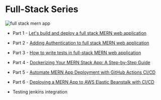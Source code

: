 # Full-Stack Series

![full stack mern app](https://user-images.githubusercontent.com/70439799/218651720-d3090266-615e-493a-be9f-0e612620c04a.gif)

- Part 1 - [Let's build and deploy a full stack MERN web application](https://blog.itsrakesh.co/lets-build-and-deploy-a-full-stack-mern-web-application)
- Part 2 - [Adding Authentication to full stack MERN web application](https://blog.itsrakesh.co/adding-authentication-to-full-stack-mern-web-application)
- Part 3 - [How to write tests in full-stack MERN web application](https://blog.itsrakesh.co/how-to-write-tests-in-full-stack-mern-web-application)
- Part 4 - [Dockerizing Your MERN Stack App: A Step-by-Step Guide](https://blog.itsrakesh.co/dockerizing-your-mern-stack-app-a-step-by-step-guide)
- Part 5 - [Automate MERN App Deployment with GitHub Actions CI/CD](https://blog.itsrakesh.co/automate-mern-app-deployment-with-github-actions-cicd)
- Part 6 - [Deploying a MERN App to AWS Elastic Beanstalk with CI/CD](https://blog.itsrakesh.co/deploying-a-mern-app-to-aws-elastic-beanstalk-with-cicd)

- Testing jenkins integration
